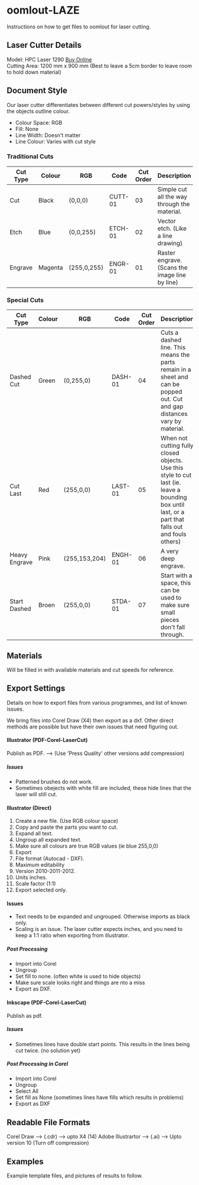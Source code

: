 # oomlout-LAZE  
Instructions on how to get files to oomlout for laser cutting. 

## Laser Cutter Details  
Model: HPC Laser 1290 [Buy Online](http://hpclaser.co.uk/index.php?main_page=product_info&cPath=1&products_id=2)  
Cutting Area: 1200 mm x 900 mm (Best to leave a 5cm border to leave room to hold down material)  
	  
## Document Style  
Our laser cutter differentiates between different cut powers/styles by using the objects outline colour.   
	  
* Colour Space: RGB	 
* Fill: None  
* Line Width: Doesn't matter  
* Line Colour: Varies with cut style    
  
### Traditional Cuts
| Cut Type 	| Colour 	| RGB 			| Code		| Cut Order		| Description 				  
| ----		| ----		| ----			| ----		| ----			| ----  
| Cut		| Black		| (0,0,0)		| CUTT-01	| 03			| Simple cut all the way through the material.  
| Etch		| Blue		| (0,0,255)		| ETCH-01	| 02			| Vector etch. (Like a line drawing)  
| Engrave	| Magenta	| (255,0,255) 	| ENGR-01	| 01			| Raster engrave. (Scans the image line by line)  
  
### Special Cuts 
| Cut Type 		| Colour 	| RGB 			| Code		|	Cut Order	|	Description 				 
| ----			| ----		| ----			| ----		| ----			| ----  
| Dashed Cut	| Green		| (0,255,0)		| DASH-01	| 04			| Cuts a dashed line. This means the parts remain in a sheet and can be popped out. Cut and gap distances vary by material.  
| Cut Last		| Red		| (255,0,0)		| LAST-01	| 05			| When not cutting fully closed objects. Use this style to cut last (ie. leave a bounding box until last, or a part that falls out and fouls others)  
| Heavy Engrave	| Pink		| (255,153,204)	| ENGH-01	| 06			| A very deep engrave.
| Start Dashed	| Broen		| (255,0,0)		| STDA-01	| 07			| Start with a space, this can be used to make sure small pieces don't fall through.

## Materials 
Will be filled in with available materials and cut speeds for reference.  
	
## Export Settings
Details on how to export files from various programmes, and list of known issues.   
	  
We bring files into Corel Draw (X4) then export as a dxf. Other direct methods are possible but have their own issues that need figuring out.  
  
#### Illustrator (PDF-Corel-LaserCut)
Publish as PDF. --> (Use 'Press Quality' other versions add compression)
##### Issues
* Patterned brushes do not work.
* Sometimes obejects with white fill are included, these hide lines that the laser will still cut.	

#### Illustrator (Direct)   
1. Create a new file. (Use RGB colour space)  
2. Copy and paste the parts you want to cut.  
3. Expand all text.  
4. Ungroup all expanded text.  
5. Make sure all colours are true RGB values (ie blue 255,0,0)  
6. Export  
  1. File format (Autocad - DXF).
  2. Maximum editability  
  3. Version 2010-2011-2012.  
  4. Units inches.  
  5. Scale factor (1:1)
  6. Export selected only.


####  Issues
* Text needs to be expanded and ungrouped. Otherwise imports as black only.
* Scaling is an issue. The laser cutter expects inches, and you need to keep a 1:1 ratio when exporting from illustrator.
	
##### Post Processing
* Import into Corel
* Ungroup
* Set fill to none. (often white is used to hide objects)
* Make sure scale looks right and things are nto a miss
* Export as DXF.
	
#### Inkscape (PDF-Corel-LaserCut)
Publish as pdf. 
##### Issues
* Sometimes lines have double start points. This results in the lines being cut twice. (no solution yet)
	
##### Post Processing in Corel
* Import into Corel
* Ungroup
* Select All
* Set fill as None (sometimes lines have fills which results in problems)
* Export as DXF

## Readable File Formats

Corel Draw --> (.cdr) --> upto X4 (14)
Adobe Illustrartor --> (.ai) --> Upto version 10 (Turn off compression)


## Examples
Example template files, and pictures of results to follow.
	